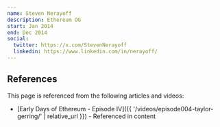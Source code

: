 ```yaml
---
name: Steven Nerayoff
description: Ethereum OG
start: Jan 2014
end: Dec 2014
social:
  twitter: https://x.com/StevenNerayoff
  linkedin: https://www.linkedin.com/in/nerayoff/
---
```


## References

This page is referenced from the following articles and videos:

- [Early Days of Ethereum - Episode IV]({{ '/videos/episode004-taylor-gerring/' | relative_url }}) - Referenced in content
